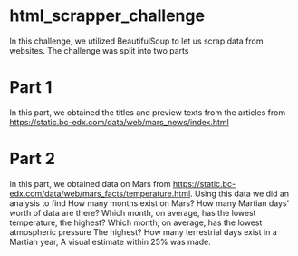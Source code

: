 # html_scrapper_challenge

In this challenge, we utilized BeautifulSoup to let us scrap data from websites. The challenge was split into two parts

# Part 1
In this part, we obtained the titles and preview texts from the articles from https://static.bc-edx.com/data/web/mars_news/index.html


# Part 2
In this part, we obtained data on Mars from https://static.bc-edx.com/data/web/mars_facts/temperature.html. Using this data we did an analysis to find
How many months exist on Mars?
How many Martian days' worth of data are there?
Which month, on average, has the lowest temperature, the highest?
Which month, on average, has the lowest atmospheric pressure The highest?
How many terrestrial days exist in a Martian year, A visual estimate within 25% was made.

